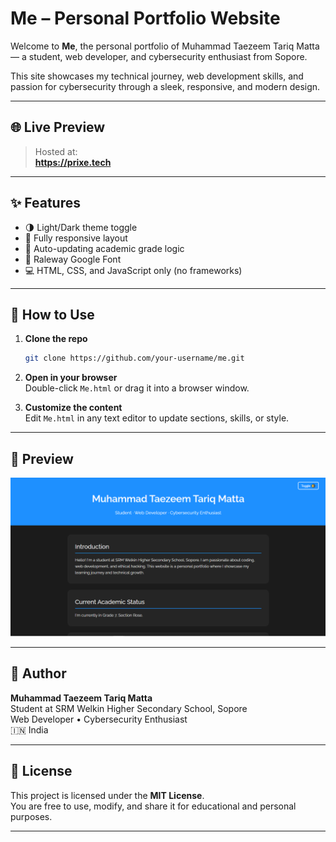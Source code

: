 
# Me – Personal Portfolio Website

Welcome to **Me**, the personal portfolio of Muhammad Taezeem Tariq Matta — a student, web developer, and cybersecurity enthusiast from Sopore.

This site showcases my technical journey, web development skills, and passion for cybersecurity through a sleek, responsive, and modern design.

---

## 🌐 Live Preview

> Hosted at:  
**https://prixe.tech**

---

## ✨ Features

- 🌗 Light/Dark theme toggle
- 📱 Fully responsive layout
- 🧠 Auto-updating academic grade logic
- 🎨 Raleway Google Font
- 💻 HTML, CSS, and JavaScript only (no frameworks)

---

## 🚀 How to Use

1. **Clone the repo**
   ```bash
   git clone https://github.com/your-username/me.git
   ```

2. **Open in your browser**  
   Double-click `Me.html` or drag it into a browser window.

3. **Customize the content**  
   Edit `Me.html` in any text editor to update sections, skills, or style.

---

## 📸 Preview

![Website Preview](screenshot.png)

---

## 👤 Author

**Muhammad Taezeem Tariq Matta**  
Student at SRM Welkin Higher Secondary School, Sopore  
Web Developer • Cybersecurity Enthusiast  
🇮🇳 India

---

## 📜 License

This project is licensed under the **MIT License**.  
You are free to use, modify, and share it for educational and personal purposes.

---
